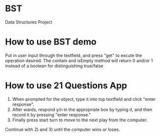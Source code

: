 # BST
Data Structures Project

# How to use BST demo
Put in user input through the textfield, and press "get" to excute the operation desired. 
The contain and isEmpty method will return 0 and/or 1 instead of a boolean for distinguishing true/false 

# How to use 21 Questions App 
1) When prompted for the object, type it into top textfield and click "enter response". 
2) After wards, respond y/n in the appropriate box by typing it, and then record it by pressing "enter response."
3) Finally press start turn to move to the next play from the computer. 

Continue with 2) and 3) until the computer wins or loses. 
